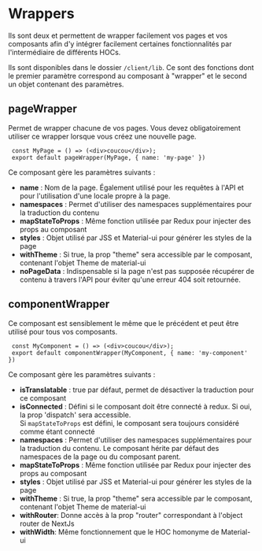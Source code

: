 # Wrappers
  
Ils sont deux et permettent de wrapper facilement vos pages et vos composants afin d'y intégrer facilement certaines fonctionnalités par l'intermédiaire de différents HOCs.  
  
Ils sont disponibles dans le dossier `/client/lib`. Ce sont des fonctions dont le premier paramètre correspond au composant à "wrapper" et le second un objet contenant des paramètres.  
  
## pageWrapper  
  
Permet de wrapper chacune de vos pages. Vous devez obligatoirement utiliser ce wrapper lorsque vous créez une nouvelle page.  
  
     const MyPage = () => (<div>coucou</div>);   
     export default pageWrapper(MyPage, { name: 'my-page' })  

   
Ce composant gère les paramètres suivants :   
 - **name** : Nom de la page. Également utilisé pour les requêtes à l'API et pour l'utilisation d'une locale propre à la page.
 - **namespaces** : Permet d'utiliser des namespaces supplémentaires pour la traduction du contenu  
 - **mapStateToProps** : Même fonction utilisée par Redux pour injecter des props au composant  
 - **styles** : Objet utilisé par JSS et Material-ui pour générer les styles de la page  
 - **withTheme** : Si true, la prop "theme" sera accessible par le composant, contenant l'objet Theme de material-ui  
 - **noPageData** : Indispensable si la page n'est pas supposée récupérer de contenu à travers l'API pour éviter qu'une erreur 404 soit retournée.   
  
## componentWrapper  
  
Ce composant est sensiblement le même que le précédent et peut être utilisé pour tous vos composants.  
      
     const MyComponent = () => (<div>coucou</div>);
     export default componentWrapper(MyComponent, { name: 'my-component' })  
    
Ce composant gère les paramètres suivants :  
 - **isTranslatable** : true par défaut, permet de désactiver la traduction pour ce composant  
 - **isConnected** : Défini si le composant doit être connecté à redux. Si oui, la prop 'dispatch' sera accessible.  
  Si `mapStateToProps` est défini, le composant sera toujours considéré comme étant connecté  
 - **namespaces** : Permet d'utiliser des namespaces supplémentaires pour la traduction du contenu. Le composant hérite par défaut des namespaces de la page ou du composant parent.  
 - **mapStateToProps** : Même fonction utilisée par Redux pour injecter des props au composant  
 - **styles** : Objet utilisé par JSS et Material-ui pour générer les styles de la page  
 - **withTheme** : Si true, la prop "theme" sera accessible par le composant, contenant l'objet Theme de material-ui  
 - **withRouter**: Donne accès à la prop "router" correspondant à l'object router de NextJs
 - **withWidth**: Même fonctionnement que le HOC homonyme de Material-ui
